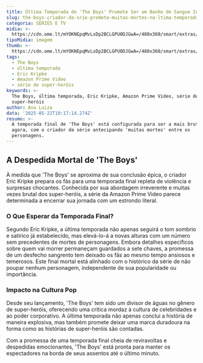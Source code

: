 ```yaml
---
title: Última Temporada de 'The Boys' Promete Ser um Banho de Sangue Inesquecível
slug: the-boys-criador-da-srie-promete-muitas-mortes-na-ltima-temporada
categoria: SÉRIES E TV
midia: >-
  https://cdn.ome.lt/mYOKNEpqMvLsDp2BCLGPU0DJGwA=/480x360/smart/extras/conteudos/Captura_de_tela_2025-05-22_152756.png
tipoMidia: imagem
thumb: >-
  https://cdn.ome.lt/mYOKNEpqMvLsDp2BCLGPU0DJGwA=/480x360/smart/extras/conteudos/Captura_de_tela_2025-05-22_152756.png
tags:
  - The Boys
  - última temporada
  - Eric Kripke
  - Amazon Prime Video
  - série de super-heróis
keywords: >-
  The Boys, última temporada, Eric Kripke, Amazon Prime Video, série de
  super-heróis
author: Ana Luiza
data: '2025-05-22T19:17:14.274Z'
resumo: >-
  A temporada final de 'The Boys' está configurada para ser a mais brutal até
  agora, com o criador da série antecipando 'muitas mortes' entre os
  personagens.
---
```


## A Despedida Mortal de 'The Boys'

À medida que 'The Boys' se aproxima de sua conclusão épica, o criador Eric Kripke prepara os fãs para uma temporada final repleta de violência e surpresas chocantes. Conhecida por sua abordagem irreverente e muitas vezes brutal dos super-heróis, a série da Amazon Prime Video parece determinada a encerrar sua jornada com um estrondo literal.

### O Que Esperar da Temporada Final?

Segundo Eric Kripke, a última temporada não apenas seguirá o tom sombrio e satírico já estabelecido, mas elevá-lo-á a novas alturas com um número sem precedentes de mortes de personagens. Embora detalhes específicos sobre quem vai morrer permaneçam guardados a sete chaves, a promessa de um desfecho sangrento tem deixado os fãs ao mesmo tempo ansiosos e temerosos. Este final mortal está alinhado com o histórico da série de não poupar nenhum personagem, independente de sua popularidade ou importância.

### Impacto na Cultura Pop

Desde seu lançamento, 'The Boys' tem sido um divisor de águas no gênero de super-heróis, oferecendo uma crítica mordaz à cultura de celebridades e ao poder corporativo. A última temporada não apenas conclui a história de maneira explosiva, mas também promete deixar uma marca duradoura na forma como as histórias de super-heróis são contadas.

Com a promessa de uma temporada final cheia de reviravoltas e despedidas emocionantes, 'The Boys' está pronta para manter os espectadores na borda de seus assentos até o último minuto.
